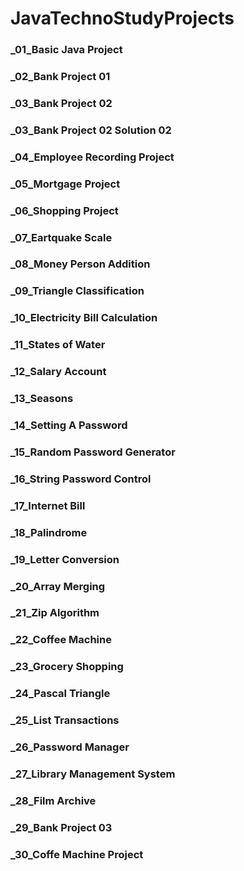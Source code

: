 # JavaTechnoStudyProjects

### _01_Basic Java Project
### _02_Bank Project 01
### _03_Bank Project 02
### _03_Bank Project 02 Solution 02
### _04_Employee Recording Project
### _05_Mortgage Project
### _06_Shopping Project
### _07_Eartquake Scale
### _08_Money Person Addition
### _09_Triangle Classification
### _10_Electricity Bill Calculation
### _11_States of Water
### _12_Salary Account
### _13_Seasons
### _14_Setting A Password
### _15_Random Password Generator
### _16_String Password Control
### _17_Internet Bill
### _18_Palindrome
### _19_Letter Conversion
### _20_Array Merging
### _21_Zip Algorithm
### _22_Coffee Machine
### _23_Grocery Shopping
### _24_Pascal Triangle
### _25_List Transactions
### _26_Password Manager
### _27_Library Management System
### _28_Film Archive
### _29_Bank Project 03
### _30_Coffe Machine Project
